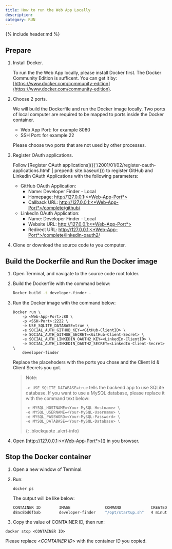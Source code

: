 ```yaml
---
title: How to run the Web App Locally
description: 
category: RUN
---
```


{% include header.md %}

## Prepare

1. Install Docker.

   To run the the Web App locally, please install Docker first. The Docker Community Edition is sufficent. You can get it by: [https://www.docker.com/community-edition](https://www.docker.com/community-edition).

2. Choose 2 ports.

   We will build the Dockerfile and run the Docker image locally. Two ports of  local computer are required to be mapped to ports inside the Docker container.

   * Web App Port: for example 8080
   * SSH Port: for example 22

   Please choose two ports that are not used by other processes.

3. Register OAuth applications.

   Follow [Register OAuth applications]({{'/2001/01/02/register-oauth-applications.html' | prepend: site.baseurl}}) to register GitHub and LinkedIn OAuth Applications with the following parameters:

   * GitHub OAuth Application:
     * Name: Developer Finder - Local
     * Homepage: http://127.0.0.1:<*Web-App-Port*>
     * Callback URL: http://127.0.0.1:<*Web-App-Port*>/complete/github/
   * LinkedIn OAuth Application:
     * Name: Developer Finder - Local
     * Website URL: http://127.0.0.1:<*Web-App-Port*>
     * Redirect URL: http://127.0.0.1:<*Web-App-Port*>/complete/linkedin-oauth2/

4. Clone or download the source code to you computer.


## Build the Dockerfile and Run the Docker image

1. Open Terminal, and navigate to the source code root folder.

2. Build the Dockerfile with the command below:

   ```sh
   Docker build -t developer-finder .
   ```

3. Run the Docker image with the command below:

   ```Sh
   Docker run \
       -p <Web-App-Port>:80 \
       -p <SSH-Port>:2222 \
       -e USE_SQLITE_DATABASE=true \
       -e SOCIAL_AUTH_GITHUB_KEY=<GitHub-ClientID> \
       -e SOCIAL_AUTH_GITHUB_SECRET=<GitHub-Client-Secret> \
       -e SOCIAL_AUTH_LINKEDIN_OAUTH2_KEY=<LinkedIn-ClientID> \
       -e SOCIAL_AUTH_LINKEDIN_OAUTH2_SECRET=<LinkedIn-Client-Secret> \
       developer-finder
   ```

   Replace the placehoders with the ports you chose and the Client Id & Client Secrets you got.

   > Note:
   >
   > `-e USE_SQLITE_DATABASE=true` tells the backend app to use SQLite database. If you want to use a MySQL database, please replace it with the command text below: 
   >
   > ```
   > -e MYSQL_HOSTNAME=<Your-MySQL-Hostname> \
   > -e MYSQL_USERNAME=<Your-MySQL-Username> \
   > -e MYSQL_PASSWORD=<Your-MySQL-Password> \ 
   > -e MYSQL_DATABASE=<Your-MySQL-Database> \  
   > ```
   > {: .blockquote .alert-info}

4. Open [http://127.0.0.1:<*Web-App-Port*>]() in you browser.


## Stop the Docker container

1. Open a new window of Terminal.

2. Run:

   ```Sh
   docker ps
   ```

   The output will be like below:

   ```sh
   CONTAINER ID        IMAGE               COMMAND             CREATED
   d8ac8bd6fbab        developer-finder    "/opt/startup.sh"   4 minutes ago
   ```

3.  Copy the value of CONTAINER ID, then run:

   ```
   docker stop <CONTAINER ID>
   ```

   Please replace <*CONTAINER ID*> with the container ID you copied.
